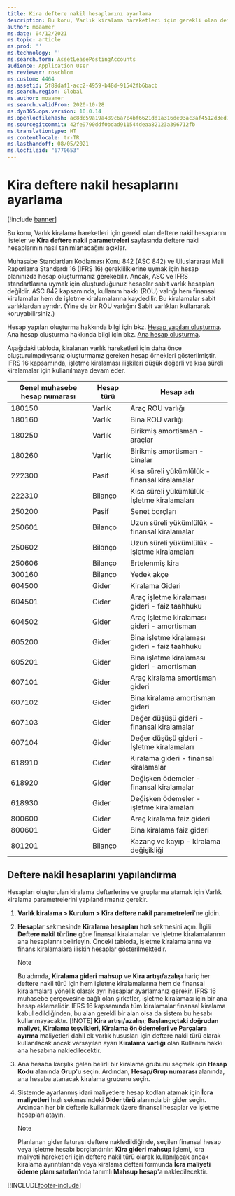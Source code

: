 ```yaml
---
title: Kira deftere nakil hesaplarını ayarlama
description: Bu konu, Varlık kiralama hareketleri için gerekli olan deftere nakil hesaplarını listeler ve Kira deftere nakil parametreleri sayfasında deftere nakil hesaplarının nasıl tanımlanacağını açıklar.
author: moaamer
ms.date: 04/12/2021
ms.topic: article
ms.prod: ''
ms.technology: ''
ms.search.form: AssetLeasePostingAccounts
audience: Application User
ms.reviewer: roschlom
ms.custom: 4464
ms.assetid: 5f89daf1-acc2-4959-b48d-91542fb6bacb
ms.search.region: Global
ms.author: moaamer
ms.search.validFrom: 2020-10-28
ms.dyn365.ops.version: 10.0.14
ms.openlocfilehash: ac8dc59a19a489c6a7c4bf6621dd1a316de03ac3af4512d3ed7e55668af801b1
ms.sourcegitcommit: 42fe9790ddf0bdad911544deaa82123a396712fb
ms.translationtype: HT
ms.contentlocale: tr-TR
ms.lasthandoff: 08/05/2021
ms.locfileid: "6770653"
---
```

# <a name="set-up-lease-posting-accounts"></a>Kira deftere nakil hesaplarını ayarlama

[!include [banner](../includes/banner.md)]

Bu konu, Varlık kiralama hareketleri için gerekli olan deftere nakil hesaplarını listeler ve **Kira deftere nakil parametreleri** sayfasında deftere nakil hesaplarının nasıl tanımlanacağını açıklar.

Muhasabe Standartları Kodlaması Konu 842 (ASC 842) ve Uluslararası Mali Raporlama Standardı 16 (IFRS 16) gerekliliklerine uymak için hesap planınızda hesap oluşturmanız gerekebilir. Ancak, ASC ve IFRS standartlarına uymak için oluşturduğunuz hesaplar sabit varlık hesapları değildir. ASC 842 kapsamında, kullanım hakkı (ROU) valrığı hem finansal kiralamalar hem de işletme kiralamalarına kaydedilir. Bu kiralamalar sabit varlıklardan ayrıdır. (Yine de bir ROU varlığını Sabit varlıkları kullanarak koruyabilirsiniz.)

Hesap yapıları oluşturma hakkında bilgi için bkz. [Hesap yapıları oluşturma](../general-ledger/tasks/create-account-structures.md). Ana hesap oluşturma hakkında bilgi için bkz. [Ana hesap oluşturma](../general-ledger/tasks/create-main-account.md).

Aşağıdaki tabloda, kiralanan varlık hareketleri için daha önce oluşturulmadıysanız oluşturmanız gereken hesap örnekleri gösterilmiştir. IFRS 16 kapsamında, işletme kiralaması ilişkileri düşük değerli ve kısa süreli kiralamalar için kullanılmaya devam eder.

| Genel muhasebe hesap numarası | Hesap türü  | Hesap adı                                          |
|-----------------------|---------------|-------------------------------------------------------|
| 180150                | Varlık         | Araç ROU varlığı                                     |
| 180160                | Varlık         | Bina ROU varlığı                                    |
| 180250                | Varlık         | Birikmiş amortisman - araçlar                   |
| 180260                | Varlık         | Birikmiş amortisman - binalar                  |
| 222300                | Pasif     | Kısa süreli yükümlülük - finansal kiralamalar                |
| 222310                | Bilanço | Kısa süreli yükümlülük - İşletme kiralamaları              |
| 250200                | Pasif     | Senet borçları                                         |
| 250601                | Bilanço | Uzun süreli yükümlülük - finansal kiralamalar                 |
| 250602                | Bilanço | Uzun süreli yükümlülük - işletme kiralamaları               |
| 250606                | Bilanço | Ertelenmiş kira                                         |
| 300160                | Bilanço | Yedek akçe                                     |
| 604500                | Gider       | Kiralama Gideri                                         |
| 604501                | Gider       | Araç işletme kiralaması gideri - faiz taahhuku  |
| 604502                | Gider       | Araç işletme kiralaması gideri - amortisman        |
| 605200                | Gider       | Bina işletme kiralaması gideri - faiz taahhuku |
| 605201                | Gider       | Bina işletme kiralaması gideri - amortisman       |
| 607101                | Gider       | Araç kiralama amortisman gideri                    |
| 607102                | Gider       | Bina kiralama amortisman gideri                   |
| 607103                | Gider       | Değer düşüşü gideri - finansal kiralamalar                   |
| 607104                | Gider       | Değer düşüşü gideri - İşletme kiralamaları                 |
| 618910                | Gider       | Kiralama gideri - finansal kiralamalar                        |
| 618920                | Gider       | Değişken ödemeler - finansal kiralamalar                    |
| 618930                | Gider       | Değişken ödemeler - işletme kiralamaları                  |
| 800600                | Gider       | Araç kiralama faiz gideri                        |
| 800601                | Gider       | Bina kiralama faiz gideri                       |
| 801201                | Bilanço | Kazanç ve kayıp - kiralama değişikliği                      |

## <a name="configure-posting-accounts"></a>Deftere nakil hesaplarını yapılandırma

Hesapları oluşturulan kiralama defterlerine ve gruplarına atamak için Varlık kiralama parametrelerini yapılandırmanız gerekir.

1. **Varlık kiralama \> Kurulum \> Kira deftere nakil parametreleri**'ne gidin.
2. **Hesaplar** sekmesinde **Kiralama hesapları** hızlı sekmesini açın. İlgili **Deftere nakil türüne** göre finansal kiralamaları ve işletme kiralamalarının ana hesaplarını belirleyin. Önceki tabloda, işletme kiralamalarına ve finans kiralamalara ilişkin hesaplar gösterilmektedir.

    > [!NOTE]
    > Bu adımda, **Kiralama gideri mahsup** ve **Kira artışı/azalışı** hariç her deftere nakil türü için hem işletme kiralamalarına hem de finansal kiralamalara yönelik olarak ayrı hesaplar ayarlamanız gerekir. IFRS 16 muhasebe çerçevesine bağlı olan şirketler, işletme kiralaması için bir ana hesap eklemelidir. IFRS 16 kapsamında tüm kiralamalar finansal kiralama kabul edildiğinden, bu alan gerekli bir alan olsa da sistem bu hesabı kullanmayacaktır.
    >[!NOTE]
    > **Kira artışı/azalışı**; **Başlangıçtaki doğrudan maliyet, Kiralama teşvikleri, Kiralama ön ödemeleri ve Parçalara ayırma** maliyetleri dahil ek varlık hususları için deftere nakil türü olarak kullanılacak ancak varsayılan ayarı **Kiralama varlığı** olan Kullanım hakkı ana hesabına nakledilecektir.        
    
3. Ana hesaba karşılık gelen belirli bir kiralama grubunu seçmek için **Hesap Kodu** alanında **Grup**'u seçin. Ardından, **Hesap/Grup numarası** alanında, ana hesaba atanacak kiralama grubunu seçin.
4. Sistemde ayarlanmış idari maliyetlere hesap kodları atamak için **İcra maliyetleri** hızlı sekmesindeki **Gider türü** alanında bir gider seçin. Ardından her bir defterle kullanmak üzere finansal hesaplar ve işletme hesapları atayın.

    > [!NOTE]
    > Planlanan gider faturası deftere nakledildiğinde, seçilen finansal hesap veya işletme hesabı borçlandırılır.
    > **Kira gideri mahsup** işlemi, icra maliyeti hareketleri için deftere nakil türü olarak kullanılacak ancak kiralama ayrıntılarında veya kiralama defteri formunda **İcra maliyeti ödeme planı satırları**'nda tanımlı **Mahsup hesap**'a nakledilecektir.   


[!INCLUDE[footer-include](../../includes/footer-banner.md)]
